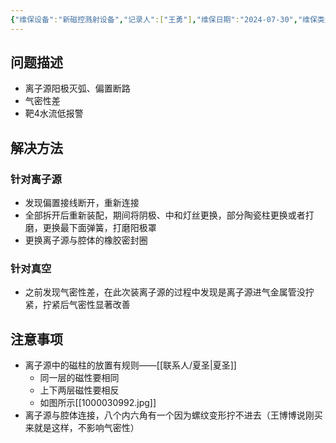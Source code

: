 ```yaml
---
{"维保设备":"新磁控溅射设备","记录人":["王勇"],"维保日期":"2024-07-30","维保类型":["维修"],"维保部位":["离子源","真空"],"维保参与人员":["王勇"],"外部援助":["夏圣"],"是否成功":true,"tags":null,"dg-publish":true,"permalink":"/设备维保/维保记录/新磁控溅射设备/2024-07-30录入/","dgPassFrontmatter":true}
---
```


## 问题描述

- 离子源阳极灭弧、偏置断路
- 气密性差
- 靶4️水流低报警

## 解决方法

### 针对离子源
- 发现偏置接线断开，重新连接
- 全部拆开后重新装配，期间将阴极、中和灯丝更换，部分陶瓷柱更换或者打磨，更换最下面弹簧，打磨阳极罩
- 更换离子源与腔体的橡胶密封圈
### 针对真空
- 之前发现气密性差，在此次装离子源的过程中发现是离子源进气金属管没拧紧，拧紧后气密性显著改善

## 注意事项

- 离子源中的磁柱的放置有规则——[[联系人/夏圣\|夏圣]]
	- 同一层的磁性要相同
	- 上下两层磁性要相反
	- 如图所示[[1000030992.jpg]]
- 离子源与腔体连接，八个内六角有一个因为螺纹变形拧不进去（王博博说刚买来就是这样，不影响气密性）